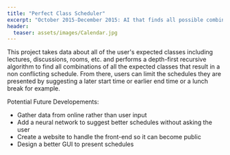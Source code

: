 ```yaml
---
title: "Perfect Class Scheduler"
excerpt: "October 2015-December 2015: AI that finds all possible combinations of lecture and discussion sections"
header:
  teaser: assets/images/Calendar.jpg
---
```


This project takes data about all of the user's expected classes including lectures, discussions, rooms, etc. and performs a depth-first recursive algorithm to find all combinations of all the expected classes that result in a non conflicting schedule.  From there, users can limit the schedules they are presented by suggesting a later start time or earlier end time or a lunch break for example.

Potential Future Developements: 
- Gather data from online rather than user input
- Add a neural network to suggest better schedules without asking the user
- Create a website to handle the front-end so it can become public
- Design a better GUI to present schedules
